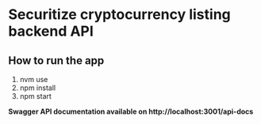 # Securitize cryptocurrency listing backend API

## How to run the app

1. nvm use
2. npm install
3. npm start

**Swagger API documentation available on http://localhost:3001/api-docs**
